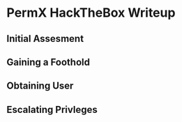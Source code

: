 # PermX HackTheBox Writeup

## Initial Assesment

## Gaining a Foothold

## Obtaining User

## Escalating Privleges